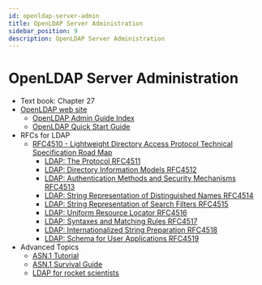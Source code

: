 ```yaml
---
id: openldap-server-admin
title: OpenLDAP Server Administration
sidebar_position: 9
description: OpenLDAP Server Administration
---
```


# OpenLDAP Server Administration

- Text book: Chapter 27
- [OpenLDAP web site](http://www.openldap.org/)
  - [OpenLDAP Admin Guide Index](http://www.openldap.org/doc)
  - [OpenLDAP Quick Start Guide](http://www.openldap.org/doc/admin/quickstart.html)
- RFCs for LDAP
  - [RFC4510 - Lightweight Directory Access Protocol Technical Specification Road Map](https://tools.ietf.org/html/rfc4510)
    - [LDAP: The Protocol RFC4511](https://tools.ietf.org/html/rfc4511)
    - [LDAP: Directory Information Models RFC4512](https://tools.ietf.org/html/rfc4512)
    - [LDAP: Authentication Methods and Security Mechanisms RFC4513](https://tools.ietf.org/html/rfc4513)
    - [LDAP: String Representation of Distinguished Names RFC4514](https://tools.ietf.org/html/rfc4514)
    - [LDAP: String Representation of Search Filters RFC4515](https://tools.ietf.org/html/rfc4515)
    - [LDAP: Uniform Resource Locator RFC4516](https://tools.ietf.org/html/rfc4516)
    - [LDAP: Syntaxes and Matching Rules RFC4517](https://tools.ietf.org/html/rfc4517)
    - [LDAP: Internationalized String Preparation RFC4518](https://tools.ietf.org/html/rfc4518)
    - [LDAP: Schema for User Applications RFC4519](https://tools.ietf.org/html/rfc4519)
- Advanced Topics
  - [ASN.1 Tutorial](https://www.oss.com/asn1/resources/asn1-made-simple/introduction.html)
  - [ASN.1 Survival Guide](https://www.zytrax.com/tech/survival/asn1.html)
  - [LDAP for rocket scientists](https://www.zytrax.com/books/ldap/)
